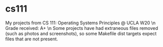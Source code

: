 # cs111
My projects from CS 111: Operating Systems Principles @ UCLA W20 \n
Grade received: A+ \n
Some projects have had extraneous files removed (such as photos and screenshots), so some Makefile dist targets expect files that are not present. 
